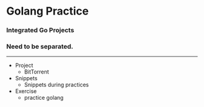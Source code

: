 # Golang Practice

### Integrated Go Projects

### Need to be separated.

---

* Project
  * BitTorrent
* Snippets
  * Snippets during practices
* Exercise
  * practice golang